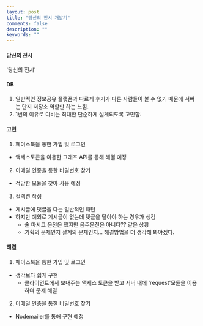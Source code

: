 ```yaml
---
layout: post
title: "당신의 전시 개발기"
comments: false
description: ""
keywords: ""
---
```



#### 당신의 전시

'당신의 전시'





#### DB
1. 일반적인 정보공유 플랫폼과 다르게 후기가 다른 사람들이 볼 수 없기 때문에
서버는 단지 저장소 역할만 하는 느낌.
2. 1번의 이유로 디비는 최대한 단순하게 설계되도록 고민함.






#### 고민

1. 페이스북을 통한 가입 및 로그인
  - 액세스토큰을 이용한 그래프 API를 통해 해결 예정

2. 이메일 인증을 통한 비밀번호 찾기
  - 적당한 모듈을 찾아 사용 예정

3. 컬렉션 작성
  - 게시글에 댓글을 다는 일반적인 패턴
  - 하지만 예외로 게시글이 없는데 댓글을 달아야 하는 경우가 생김
    - 술 마시고 운전은 했지만 음주운전은 아니다?? 같은 상황
    - 기획의 문제인지 설계의 문제인지... 해결방법을 더 생각해 봐야겠다.



#### 해결

1. 페이스북을 통한 가입 및 로그인
  - 생각보다 쉽게 구현
    - 클라이언트에서 보내주는 액세스 토큰을 받고 서버 내에 'request'모듈을 이용하여 문제 해결

2. 이메일 인증을 통한 비밀번호 찾기
  - Nodemailer를 통해 구현 예정

